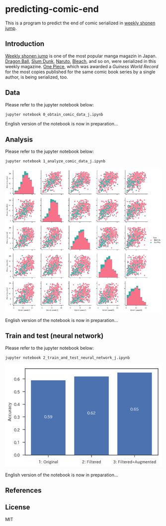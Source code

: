 # predicting-comic-end
This is a program to predict the end of comic serialized in [weekly shonen jump](https://www.shonenjump.com).

## Introduction

[Weekly shonen jump](https://www.shonenjump.com) is one of the most popular manga magazin in Japan. 
[Dragon Ball](https://en.wikipedia.org/wiki/Dragon_Ball), [Slum Dunk](https://en.wikipedia.org/wiki/Slam_Dunk_(manga)), [Naruto](https://en.wikipedia.org/wiki/Naruto), [Bleach](https://en.wikipedia.org/wiki/Bleach_(manga)), and so on, were serialized in this weekly magazine. 
[One Piece](https://en.wikipedia.org/wiki/One_Piece), which was awarded a *Guiness World Record* for the most copies published for the same comic book series by a single author, is being serialized, too.

## Data 

Please refer to the jupyter notebook below:

```bash
jupyter notebook 0_obtain_comic_data_j.ipynb

```

English version of the notebook is now in preparation...

## Analysis

Please refer to the jupyter notebook below:

```bash
jupyter notebook 1_analyze_comic_data_j.ipynb

```

![pairplot.png](fig/pairplot.png)

English version of the notebook is now in preparation...


## Train and test (neural network) 

Please refer to the jupyter notebook below:

```bash
jupyter notebook 2_train_and_test_neural_network_j.ipynb

```

![acc.png](fig/acc.png)

English version of the notebook is now in preparation...

## References
 

## License
MIT
